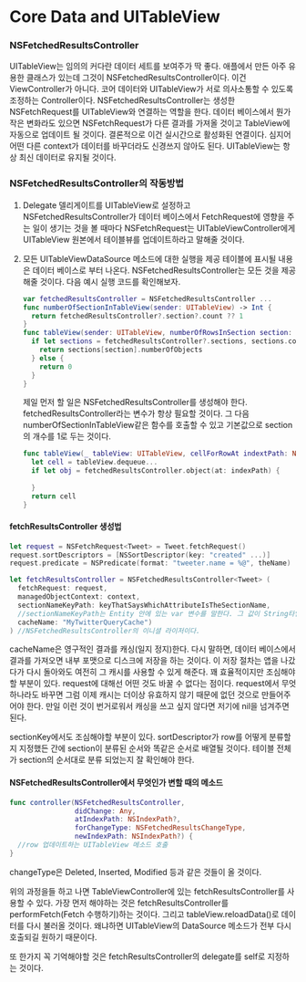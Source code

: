 # Core Data and UITableView

### NSFetchedResultsController

UITableView는 임의의 커다란 데이터 세트를 보여주가 딱 좋다. 애플에서 만든 아주 유용한 클래스가 있는데 그것이 NSFetchedResultsController이다. 이건 ViewController가 아니다. 코어 데이터와 UITableView가 서로 의사소통할 수 있도록 조정하는 Controller이다. NSFetchedResultsController는 생성한 NSFetchRequest를 UITableView와 연결하는 역할을 한다. 데이터 베이스에서 뭔가 작은 변화라도 있으면 NSFetchRequest가 다른 결과를 가져올 것이고 TableView에 자동으로 업데이트 될 것이다. 결론적으로 이건 실시간으로 활성화된 연결이다. 심지어 어떤 다른 context가 데이터를 바꾸더라도 신경쓰지 않아도 된다. UITableView는 항상 최신 데이터로 유지될 것이다. 

### NSFetchedResultsController의 작동방법 

1. Delegate
   델리게이트를 UITableView로 설정하고 NSFetchedResultsController가 데이터 베이스에서 FetchRequest에 영향을 주는 일이 생기는 것을 볼 때마다 NSFetchRequest는 UITableViewController에게 UITableView 원본에서 테이블뷰를 업데이트하라고 말해줄 것이다. 

2. 모든 UITableViewDataSource 메소드에 대한 실행을 제공
   테이블에 표시될 내용은 데이터 베이스로 부터 나온다. NSFetchedResultsController는 모든 것을 제공해줄 것이다. 다음 예시 실행 코드를 확인해보자.

   ```swift
   var fetchedResultsController = NSFetchedResultsController ...
   func numberOfSectionInTableView(sender: UITableView) -> Int {
     return fetchedResultsController?.section?.count ?? 1
   }
   func tableView(sender: UITableView, numberOfRowsInSection section: Int) -> Int {
     if let sections = fetchedResultsController?.sections, sections.count > 0 {
       return sections[section].numberOfObjects
     } else {
       return 0
     }
   }
   ```

   제일 먼저 할 일은 NSFetchedResultsController를 생성해야 한다. fetchedResultsController라는 변수가 항상 필요할 것이다. 그 다음 numberOfSectionInTableView같은 함수를 호출할 수 있고 기본값으로 section의 개수를 1로 두는 것이다. 

   ```swift
   func tableView(_ tableView: UITableView, cellForRowAt indextPath: NSIndexPath) -> UITableViewCell {
     let cell = tableView.dequeue...
     if let obj = fetchedResultsController.object(at: indexPath) {
       
     }
     return cell
   }
   ```



#### fetchResultsController 생성법

```swift
let request = NSFetchRequest<Tweet> = Tweet.fetchRequest()
request.sortDescriptors = [NSSortDescriptor(key: "created" ...)]
request.predicate = NSPredicate(format: "tweeter.name = %@", theName)

let fetchResultsController = NSFetchedResultsController<Tweet> (
  fetchRequest: request,
  managedObjectContext: context,
  sectionNameKeyPath: keyThatSaysWhichAttributeIsTheSectionName,
  //sectionNameKeyPath는 Entity 안에 있는 var 변수를 말한다. 그 값이 String타입이면서 그 안에 있는 타이틀을 가리킨다. 
  cacheName: "MyTwitterQueryCache")
) //NSFetchedResultsController의 이니셜 라이저이다. 
```

cacheName은 영구적인 결과를 캐싱(일지 정지)한다. 다시 말하면, 데이터 베이스에서 결과를 가져오면 내부 포맷으로 디스크에 저장을 하는 것이다. 이 저장 절차는 앱을 나갔다가 다시 돌아와도 여전히 그 캐시를 사용할 수 있게 해준다.  꽤 효율적이지만 조심해야할 부분이 있다. request에 대해선 어떤 것도 바꿀 수 없다는 점이다. request에서 무엇 하나라도 바꾸면 그럼 이제 캐시는 더이상 유효하지 않기 때문에 없던 것으로 만들어주어야 한다. 만일 이런 것이 번거로워서 캐싱을 쓰고 싶지 않다면 저기에 nil을 넘겨주면 된다. 

sectionKey에서도 조심해야할 부분이 있다. sortDescriptor가 row를 어떻게 분류할지 지정했든 간에 section이  분류된 순서와 똑같은 순서로 배열될 것이다. 테이블 전체가 section의 순서대로 분류 되었는지 잘 확인해야 한다. 

#### NSFetchedResultsController에서 무엇인가 변할 때의 메소드

```swift
func controller(NSFetchedResultsController,
                didChange: Any,
                atIndexPath: NSIndexPath?,
                forChangeType: NSFetchedResultsChangeType,
                newIndexPath: NSIndexPath?) {
  //row 업데이트하는 UITableView 메소드 호출
}
```

changeType은 Deleted, Inserted, Modified 등과 같은 것들이 올 것이다. 



위의 과정을들 하고 나면 TableViewController에 있는 fetchResultsController를 사용할 수 있다. 가장 먼저 해야하는 것은 fetchResultsController를 performFetch(Fetch 수행하기)하는 것이다. 그리고 tableView.reloadData()로 데이터를 다시 불러올 것이다. 왜냐하면 UITableView의 DataSource 메소드가 전부 다시 호출되길 원하기 때문이다. 

또 한가지 꼭 기억해야할 것은 fetchResultsController의 delegate를 self로 지정하는 것이다. 